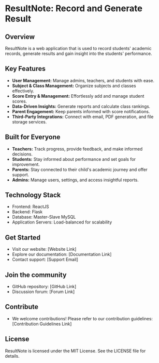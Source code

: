# ResultNote: Record and Generate Result

## Overview

ResultNote is a web application that is used to record students' academic records, generate results and gain insight into the students' performance.

## Key Features

- **User Management:** Manage admins, teachers, and students with ease.
- **Subject & Class Management:** Organize subjects and classes effectively.
- **Score Entry & Management:** Effortlessly add and manage student scores.
- **Data-Driven Insights:** Generate reports and calculate class rankings.
- **Parent Engagement:** Keep parents informed with score notifications.
- **Third-Party Integrations:** Connect with email, PDF generation, and file storage services.

## Built for Everyone

- **Teachers:** Track progress, provide feedback, and make informed decisions.
- **Students:** Stay informed about performance and set goals for improvement.
- **Parents:** Stay connected to their child's academic journey and offer support.
- **Admins:** Manage users, settings, and access insightful reports.

## Technology Stack

- Frontend: ReactJS
- Backend: Flask
- Database: Master-Slave MySQL
- Application Servers: Load-balanced for scalability

## Get Started

- Visit our website: [Website Link]
- Explore our documentation: [Documentation Link]
- Contact support: [Support Email]

## Join the community

- GitHub repository: [GitHub Link]
- Discussion forum: [Forum Link]

## Contribute

- We welcome contributions! Please refer to our contribution guidelines: [Contribution Guidelines Link]

## License

ResultNote is licensed under the MIT License. See the LICENSE file for details.



